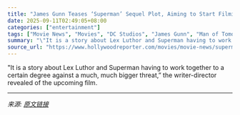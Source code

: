 ```yaml
---
title: "James Gunn Teases ‘Superman’ Sequel Plot, Aiming to Start Filming in April 2026"
date: 2025-09-11T02:49:05+08:00
categories: ["entertainment"]
tags: ["Movie News", "Movies", "DC Studios", "James Gunn", "Man of Tomorrow", "superman"]
summary: "\"It is a story about Lex Luthor and Superman having to work together to a certain degree against a much, much bigger threat,” the writer-director revealed of the upcoming film."
source_url: "https://www.hollywoodreporter.com/movies/movie-news/superman-man-of-tomorrow-sequel-plot-filming-start-1236367993/"
---
```


"It is a story about Lex Luthor and Superman having to work together to a certain degree against a much, much bigger threat,” the writer-director revealed of the upcoming film.

---

*来源: [原文链接](https://www.hollywoodreporter.com/movies/movie-news/superman-man-of-tomorrow-sequel-plot-filming-start-1236367993/)*
